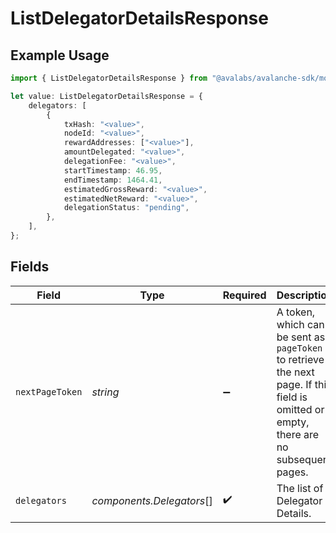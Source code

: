 # ListDelegatorDetailsResponse

## Example Usage

```typescript
import { ListDelegatorDetailsResponse } from "@avalabs/avalanche-sdk/models/components";

let value: ListDelegatorDetailsResponse = {
    delegators: [
        {
            txHash: "<value>",
            nodeId: "<value>",
            rewardAddresses: ["<value>"],
            amountDelegated: "<value>",
            delegationFee: "<value>",
            startTimestamp: 46.95,
            endTimestamp: 1464.41,
            estimatedGrossReward: "<value>",
            estimatedNetReward: "<value>",
            delegationStatus: "pending",
        },
    ],
};
```

## Fields

| Field                                                                                                                                  | Type                                                                                                                                   | Required                                                                                                                               | Description                                                                                                                            |
| -------------------------------------------------------------------------------------------------------------------------------------- | -------------------------------------------------------------------------------------------------------------------------------------- | -------------------------------------------------------------------------------------------------------------------------------------- | -------------------------------------------------------------------------------------------------------------------------------------- |
| `nextPageToken`                                                                                                                        | *string*                                                                                                                               | :heavy_minus_sign:                                                                                                                     | A token, which can be sent as `pageToken` to retrieve the next page. If this field is omitted or empty, there are no subsequent pages. |
| `delegators`                                                                                                                           | *components.Delegators*[]                                                                                                              | :heavy_check_mark:                                                                                                                     | The list of Delegator Details.                                                                                                         |